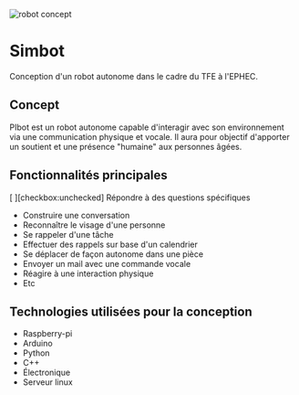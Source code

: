 ![robot concept](https://github.com/guivdh/simbot/blob/master/ressource/images/h8D2F51EA.jpg)
# Simbot
Conception d'un robot autonome dans le cadre du TFE à l'EPHEC.

## Concept
PIbot est un robot autonome capable d'interagir avec son environnement via une communication physique et vocale.
Il aura pour objectif d'apporter un soutient et une présence "humaine" aux personnes âgées.

## Fonctionnalités principales
[ ][checkbox:unchecked] Répondre à des questions spécifiques
* Construire une conversation
* Reconnaître le visage d'une personne
* Se rappeler d'une tâche
* Effectuer des rappels sur base d'un calendrier
* Se déplacer de façon autonome dans une pièce
* Envoyer un mail avec une commande vocale
* Réagire à une interaction physique
* Etc

## Technologies utilisées pour la conception
* Raspberry-pi
* Arduino
* Python
* C++
* Électronique
* Serveur linux
